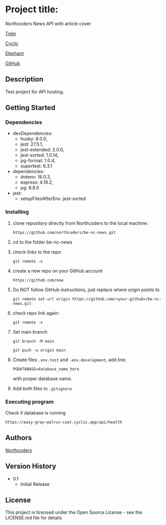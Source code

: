 # Project title:

Northcoders News API with article cover

[Trelo](https://trello.com/b/YOuuVcs7)

[Cyclic](https://be-nc-news-img.cyclic.app/api)

[Elephant](postgres://cceesolo:t55oRgsK9CQZXDYjn9sbPy7m8eTlZH7T@mouse.db.elephantsql.com/cceesolo)

[GitHub](https://github.com/jackharbon/be-nc-news-img)

## Description

Test project for API hosting.

## Getting Started

### Dependencies

-   devDependencies:
    -   husky: 8.0.0,
    -   jest: 27.5.1,
    -   jest-extended: 2.0.0,
    -   jest-sorted: 1.0.14,
    -   pg-format: 1.0.4,
    -   supertest: 6.3.1
-   dependencies:
    -   dotenv: 16.0.3,
    -   express: 4.18.2,
    -   pg: 8.8.0
-   jest:
    -   setupFilesAfterEnv: jest-sorted

### Installing

1. clone repository directly from Northcoders to the local machine:

    ```
    https://github.com/northcoders/be-nc-news.git
    ```

2. cd to the folder be-nc-news
3. check links to the repo

    ```
    git remote -v
    ```

4. create a new repo on your GitHub account

    ```
    https://github.com/new
    ```

5. Do NOT follow GitHub instructions, just replace where origin points to

    ```
    git remote set-url origin https://github.com/<your-github>/be-nc-news.git
    ```

6. check repo link again:

    ```
    git remote -v
    ```

7. Set main branch

    ```
    git branch -M main
    ```

    ```
    git push -u origin main
    ```

8. Create files `.env.test` and `.env.development`, add line:

    ```
    PGDATABASE=database_name_here
    ```

    with proper database name.

9. Add both files to `.gitignore`

### Executing program

Check if database is running

```
https://easy-gray-walrus-coat.cyclic.app/api/health
```

## Authors

[Northcoders](https://northcoders.co.uk)

## Version History

-   0.1
    -   Initial Release

## License

This project is licensed under the Open Source License - see the LICENSE.md file for details
